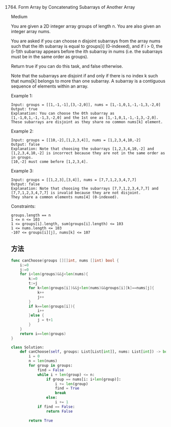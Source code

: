 1764. Form Array by Concatenating Subarrays of Another Array


Medium


You are given a 2D integer array groups of length n. You are also given an integer array nums.

You are asked if you can choose n disjoint subarrays from the array nums such that the ith subarray is equal to groups[i] (0-indexed), and if i > 0, the (i-1)th subarray appears before the ith subarray in nums (i.e. the subarrays must be in the same order as groups).

Return true if you can do this task, and false otherwise.

Note that the subarrays are disjoint if and only if there is no index k such that nums[k] belongs to more than one subarray. A subarray is a contiguous sequence of elements within an array.

 

Example 1:

```
Input: groups = [[1,-1,-1],[3,-2,0]], nums = [1,-1,0,1,-1,-1,3,-2,0]
Output: true
Explanation: You can choose the 0th subarray as [1,-1,0,1,-1,-1,3,-2,0] and the 1st one as [1,-1,0,1,-1,-1,3,-2,0].
These subarrays are disjoint as they share no common nums[k] element.
```

Example 2:

```
Input: groups = [[10,-2],[1,2,3,4]], nums = [1,2,3,4,10,-2]
Output: false
Explanation: Note that choosing the subarrays [1,2,3,4,10,-2] and [1,2,3,4,10,-2] is incorrect because they are not in the same order as in groups.
[10,-2] must come before [1,2,3,4].
```

Example 3:

```
Input: groups = [[1,2,3],[3,4]], nums = [7,7,1,2,3,4,7,7]
Output: false
Explanation: Note that choosing the subarrays [7,7,1,2,3,4,7,7] and [7,7,1,2,3,4,7,7] is invalid because they are not disjoint.
They share a common elements nums[4] (0-indexed).
```
 

Constraints:

```
groups.length == n
1 <= n <= 103
1 <= groups[i].length, sum(groups[i].length) <= 103
1 <= nums.length <= 103
-107 <= groups[i][j], nums[k] <= 107
```


## 方法


```go
func canChoose(groups [][]int, nums []int) bool {
	i:=0
	j:=0
	for i<len(groups)&&j<len(nums){
		k:=0
		t:=j
		for k<len(groups[i])&&j<len(nums)&&groups[i][k]==nums[j]{
			k++
			j++
		}
		if k==len(groups[i]){
			i++
		}else {
			j = t+1
		}
	}
	return i==len(groups)
}

```


```python
class Solution:
    def canChoose(self, groups: List[List[int]], nums: List[int]) -> bool:
        i = 0
        n = len(nums)
        for group in groups:
            find = False
            while i + len(group) <= n:
                if group == nums[i: i+len(group)]:
                    i += len(group)
                    find = True
                    break
                else:
                    i += 1
            if find == False:
                return False
            
        return True
```